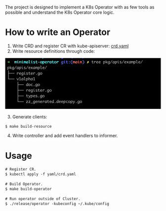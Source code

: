 The project is designed to implement a K8s Operator with as few tools as possible and understand the K8s Operator core logic.

# How to write an Operator

1. Write CRD and register CR with kube-apiserver: [crd.yaml](./yaml/crd.yaml)
2. Write resource definitions through code:

![apis.png](./misc/apis.png)

3. Generate clients:
```
$ make build-resource
```
4. Write controller and add event handlers to informer.


# Usage

```shell
# Register CR.
$ kubectl apply -f yaml/crd.yaml

# Build Operator.
$ make build-operator

# Run operator outside of Cluster.
$ ./release/operator -kubeconfig ~/.kube/config
```
